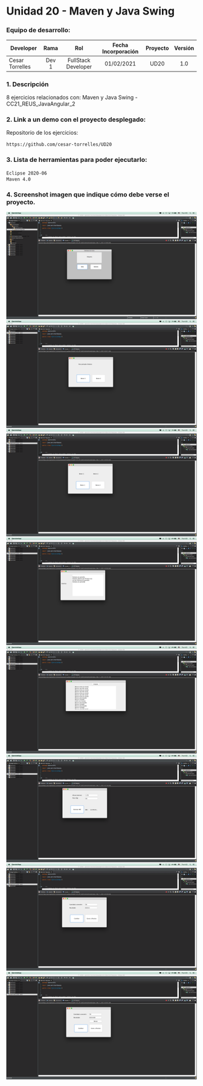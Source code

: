 # Unidad 20 -  Maven y Java Swing 

### Equipo de desarrollo:

| Developer | Rama | Rol | Fecha Incorporación | Proyecto | Versión |
| --- | :---:  | :---:  | :---:  | :---: | :---:  |
| Cesar Torrelles | Dev 1 | FullStack Developer | 01/02/2021 | UD20  | 1.0  | 


### 1. Descripción

 8 ejercicios  relacionados con:
Maven y Java Swing  - CC21_REUS_JavaAngular_2

###  2. Link a un demo con el proyecto desplegado:

Repositorio de los ejercicios:
```
https://github.com/cesar-torrelles/UD20
```
###   3. Lista de herramientas para poder ejecutarlo:
```
Eclipse 2020-06
Maven 4.0

```
###  4. Screenshot imagen que indique cómo debe verse el proyecto.
![banerGit](https://github.com/cesar-torrelles/UD20/blob/main/1.png)
![banerGit](https://github.com/cesar-torrelles/UD20/blob/main/2.png)
![banerGit](https://github.com/cesar-torrelles/UD20/blob/main/3.png)
![banerGit](https://github.com/cesar-torrelles/UD20/blob/main/4.png)
![banerGit](https://github.com/cesar-torrelles/UD20/blob/main/5.png)
![banerGit](https://github.com/cesar-torrelles/UD20/blob/main/6.png)
![banerGit](https://github.com/cesar-torrelles/UD20/blob/main/7.png)
![banerGit](https://github.com/cesar-torrelles/UD20/blob/main/8.png)
